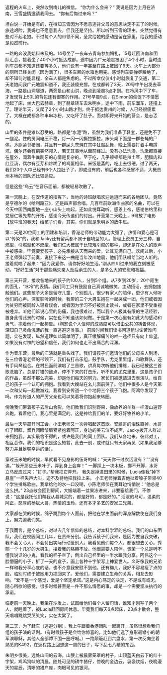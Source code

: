 

返程的火车上，突然收到梅儿的微信。
“你为什么会来？”
我说是因为上月在济南，玉雪盛情邀请我同去。
“你有后悔过来吗？”

坦白说一开始是有的，在得知玉雪因为不愿意违背父母的意思决定不去了的时候。旅途艰险，我妈也不愿意我去，但我还是坚持。所以听到玉雪的理由，突然觉得有些对不起老娘。不过每个人的带领不同，圣灵给她的感动是留在家里，给我的感动是毅然前行。

一路的奔波我始料未及的。14号坐了一夜车去青岛参加婚礼，15号赶回济南和团队汇合，接着坐了40个小时抵达成都。途中因为广元地震被困了4个小时，当时连列车员都不知道还要等多久，他们说有一年甚至在路上被困了9天。火车上大部分的厕所已经关闭（因为满了），很多车厢的水箱也用完。感觉列车要弹尽粮绝了，却不知何时能启程，全车人都是焦虑的。不过所幸仅仅4小时就恢复了交通，第二天老娘问我广元地震知道不，我还装傻充愣。在成都转了3天，20号中午出发去草海，一路是山洞隧道，两旁是山和山洪，晚点到凌晨3点才到。在冷风中下了车，才发现背上50L的背包还有御寒的作用。21号早晨9点，在Simon的催促下不情愿地起了床，坐大巴去赫章，到了赫章转车去朱明乡，途中下雨，前车溜车，还撞上了。理论半天，又爬了2个小时山路才到。终于抵达贵州的时候，人已经很疲累了。大概在成都各种串串冰粉，又吃坏了肚子。面对即将来开始的营会，是忐忑的。


山里的条件是难以忍受的。路都是“水泥”路，虽然为我们准备了鞋套，还是免不了一腿泥。住的房间电压不稳，灯一闪一闪撕拉撕拉，床头桌下面是一群苍蝇的尸体。茅厕紧邻猪圈，并且有一群屎头苍蝇在其中狂魔乱舞，晚上需要打着手电蹲坑，偶尔还会有鹅突然闯入，若无其事地从面前经过。没有办法洗澡，洗漱都直接在屋外，闻着牛粪刷牙的心情是复杂的。至于吃，几乎顿顿都是辣土豆，肥腊肉和红豆汤，偶尔有豆芽和炒糊了的鸡蛋相伴。米饭是蒸的，吃上去很硬。过了两天，我们20个人中已经有6个人拉肚子了，即或没有的，前后也各种感冒不适，大概贵州本地的团队还比较适应。

但是这些“乌云”在音乐面前，都被轻易吹散了。

第一天晚上，在安传道的指挥下，当地的诗班献唱欢迎远道而来的各地团队，竟然是亨德尔的《哈利路亚》，还是四声部合唱。几百年前欧洲作曲家的名曲，可以在今天中国西南腹地一座小山头上响起，还如此悦耳动听。感恩上帝，感谢伯格里和党居仁等先辈的开拓，感谢今天传道们的付出。开营第二天晚上，9哥放了电影【放牛班的春天】给孩子们看，其实，你们就是朱明乡的放牛班。

第二天是20位同工的团建和培训，香港老师的带动能力太强了。热情和爱心是可以“传染”的，我和Jacky还有留兵都不属于自嗨型的人。管理上说员工分三种，自燃型，引燃型和不燃型。我们仨大概属于比较难引燃的那种，却还是在众人的歌声中被感染。毕竟要爱孩子，必先承接从天而来的爱，让其充满自己。欢闹过后，小王老师弹起了前奏，说接下来这一曲是当年汶川地震，他们团队唱给当地人听的。接着就唱了起来：“因为我爱你，请你好好地生活。”刚从四川过来的我立刻被感动，“好好生活”对于那些痛失亲人劫后余生的人，是多么大的安慰和祝福。

第三天开营，接收各地来的孩子约100人，分到5个组。从7岁到20岁，20个陌生的面孔，“冰冷”的表情。我们同工只有鼓励自己真诚地微笑，主动搭话，去拥抱接触他们。这些孩子大多是留守儿童，个别孤儿，很少有家人的陪伴，更少有人倾听他们的心声。深度聆听的时候，我带的三个大男生抱在一起哭成一团，他们或者因为贫穷而被同龄人轻看误会，或者因为学习不好被禁止读书，或者在家里不受重视被唾弃。听他们诉说心里的伤痛，我也很难过，而以我个人极其有限的生活经验，置身此情此景的时候，实在也不知道该如何做。于是第一次心里有如此大的感动和勇气，抱着他们一起祷告。（陶恕说个人信仰的成熟度可以借由公共的祷告体现，深知自己灵命浅薄的我一直逃避这类事。）
前段时间我们读书问道组讨论苦难问题，实在发现，纵然道理如此简单明了，真正缓解痛苦的唯一途径只有向上仰望。如果没有对神的盼望和信任，我们如何也走不出痛苦的深渊。

作为音乐营，最后的汇演就是重头戏了。我们请孩子们邀请他们的父母亲人到场，在三位香港老师的带领下，我们有打击乐组，鼓手队，尤克里里组，和歌舞队，还有手风琴组合。在村民面前演唱了三首歌，讲真每次听他们排练，我已经被这三首歌洗脑了。总是打错的鼓点，停不下来的打击乐，听不见的尤克里里，这是孩子们的作品，虽然不那么完美，却是他们每天的努力。家长们被邀请进去表演队，给自己的孩子一个认可的拥抱。我看到大嫂站在幺儿面前哭了。他们中很多人是今天第一次和父母一起做游戏，我看到安传道一个个地将三个孩子飞抱。阿鸿你发现了吗，作为传道人的严厉父亲也可以笑着将你抱起来转圈。

傍晚我们带着孩子去后山合影，他们教我们识别野果，像放养的羊群一样漫山遍野奔跑。看着他们，我心里是满足的。这是神给我们的羊，要好好牧养的小羊。

最后一天早晨开同工会，小王老师又一次弹唱起这首歌。安建哥的泪珠直掉，水哥红了眼眶，留兵闭眼皱眉紧紧抱着阿正，身边的美云泣不成声，Jacky拨开人群过来拥抱我。其实最舍不得的，或许是我们的同工团队。我们从各地来，彼此对工，相互合作。我们的相识是这么短暂，此去一别，或许就只有天家再见（如果我足够努力并且足够幸运的话）。

穿过玉米地的时候，早就看不见身影的伍哥的喊：“天天你干过农活没有？”“没有诶。”“躲开那些玉米叶子，弄到身上会痒！”
一脚踩上一块木板，挪不开脚，水哥立马反应过来：“钉子。”帮我把它弄开。
我失足掉进田里的时候，Lucia像我“掉下悬崖”一样失声大叫，迫不及待地把我拉上来。
小王老师弹着吉他扯着嗓子带领40个学生排练歌曲，我拿给他的水一口没喝，小陈老师伏在我耳边悄悄说：“他总是这么拼。”
23点散会回到房间，大嫂端着一盆果冻进来，非要塞给我们，不停说：“这是我托他们帮我从县城买的，都是好的，都是好的。”
活泼的马可，温柔的阿正，憨厚的杨斌大哥，热情的玉玲，还有多才多艺的安家三兄弟。

大家都在哭的时候，鸽子跳到每个人面前，把他在学生面前的浑身解数使在我们身上，努力逗我们笑。

于我而言，是个总结，对过去几年信仰的总结，对本科学涯的总结。我们的山东团队，我们在校园同工几年，在贵州分别。我告诉孩子们我来，是因为要自我突破，我不会关心人，不会付出实际行动爱别人。我看见他们每个人，都很想去关心。秀熙一个十几岁的大男生，搂着我的胳膊不放。他很需要人陪伴。贵荣一个总是听不懂我说话的小鬼，看我的杯子空了，倒出自己杯里的一半水跟我分享。阿伟这个一脸懵逼的小子，折了一天的盒子，画上各种十字架写上神爱世人。义哥像我的兄弟一样和我分享心底的话，也不介意我安慰不到他。还有梅儿，我好不容易瘦了点的脸，临别时终于被她用力捏回来了。爱他们，需要建立生命的关系，相互去影响。“爱不是一个感觉，爱是个坚定承诺。”这是内心笃定的决定，不是或有或无，随心所欲的感觉，很多时候甚至是一件不那么情愿的事，却是一个需要坚决执行的承诺。

临走前一天晚上，我坐在沙发上，试图给他们每个人留句话，谁知才刚写了两个人，就睡着了，被Lucia赶回房间休息。毕竟我们每天6点起床，23点才散会，整天唱唱跳跳哭哭笑笑，实在太累了。

第二天，为了赶车（逃避分别），我上午跟着香港团队一起离开，虽然很想看我们组的孩子演的话剧。（有时候孩子是会给你惊喜的，比如他们选了身形最矮小的朝军演耶稣，其他人全部蹲下围一圈呼喊。）一路颠簸赶到六盘水，第一次反向坐着熟悉的K492，在返程路上回想这一周的日子，写下乱七八糟的东西。

朱明乡很美，远处山间的云海，山腰上被晨雾笼罩的村子，山顶蓝天白云下的红十字架，鸡鸣狗吠的清晨，随处可见的耕牛猪仔，傍晚的金边云，袅袅炊烟，夜晚漫天的星辰，清晰的猎户座，肉眼可见的银河。
